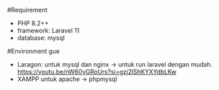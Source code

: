 #Requirement
- PHP 8.2++
- framework: Laravel 11 
- database: mysql

#Environment gue
- Laragon: untuk mysql dan nginx -> untuk run laravel dengan mudah.
  <a>https://youtu.be/nW60yGRoUrs?si=gzj2IShKYXYdbLKw</a>
- XAMPP untuk apache -> phpmysql
